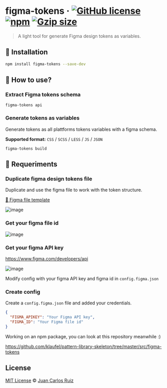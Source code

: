 # figma-tokens &middot; [![GitHub license](https://img.shields.io/badge/license-MIT-blue.svg)](LICENSE) [![npm](https://img.shields.io/npm/dt/figma-tokens.svg)](https://www.npmjs.org/package/figma-tokens) [![Gzip size](https://img.badgesize.io/https://unpkg.com/figma-tokens/?compression=gzip)](https://unpkg.com/figma-tokens/)

> A light tool for generate Figma design tokens as variables.

## 🚀 Installation

```sh
npm install figma-tokens --save-dev
```

## 🧐 How to use?

### Extract Figma tokens schema

```node
figma-tokens api
```

### Generate tokens as variables

Generate tokens as all plattforms tokens variables with a figma schema.

**Supported format:** `CSS` / `SCSS` / `LESS` / `JS` / `JSON`

```node
figma-tokens build
```

## 🤝 Requeriments

### Duplicate figma design tokens file

Duplicate and use the figma file to work with the token structure.

[📄 Figma file template](https://www.figma.com/file/IGr2xoqcZX91CU7CDr4ZsI)

![image](https://user-images.githubusercontent.com/1427623/92307873-c4dbdf00-ef99-11ea-9ca4-eb9baecff1e5.png)

### Get your figma file id

![image](https://user-images.githubusercontent.com/1427623/92307876-c73e3900-ef99-11ea-8df4-c9d41eae0ac9.png)

### Get your figma API key

https://www.figma.com/developers/api

![image](https://user-images.githubusercontent.com/1427623/92307890-dde49000-ef99-11ea-9a03-fd5cc725d9ab.png)

Modify config with your figma API key and figma id in `config.figma.json`

### Create config

Create a `config.figma.json` file and added your credentials.

```json
{
  "FIGMA_APIKEY": "Your Figma API key",
  "FIGMA_ID": "Your Figma file id"
}
```

Working on an npm package, you can look at this repository meanwhile :)

https://github.com/klaufel/pattern-library-skeleton/tree/master/src/figma-tokens

## License

[MIT License](LICENSE.md) © [Juan Carlos Ruiz](https://github.com/klaufel)
